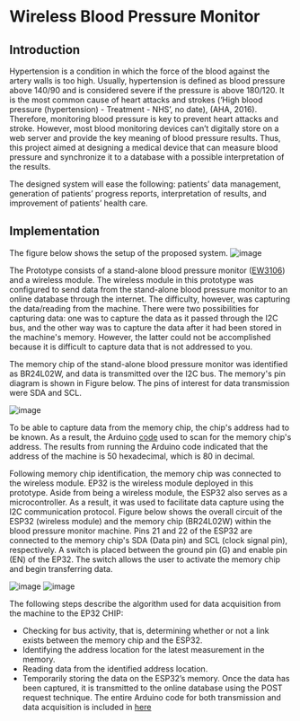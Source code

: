# Wireless Blood Pressure Monitor 
## Introduction 
Hypertension is a condition in which the force of the blood against the artery walls is too high. Usually, hypertension is defined as blood pressure above 140/90 and is considered severe if the pressure is above 180/120. It is the most common cause of heart attacks and strokes (‘High blood pressure (hypertension) - Treatment - NHS’, no date), (AHA, 2016). Therefore, monitoring blood pressure is key to prevent heart attacks and stroke. However, most blood monitoring devices can’t digitally store on a web server and provide the key meaning of blood pressure results. Thus, this project aimed at designing a medical device that can measure blood pressure and synchronize it to a database with a possible interpretation of the results. 

The designed system will ease the following: patients’ data management, generation of patients’ progress reports, interpretation of results, and improvement of patients’ health care.

## Implementation 
The figure below shows the setup of the proposed system. 
![image](https://user-images.githubusercontent.com/64351671/173663263-523745d6-992e-49ee-b7cb-0b88f81be3fd.png)

The Prototype consists of a stand-alone blood pressure monitor ([EW3106](https://www.amazon.co.uk/Panasonic-Diagnostec-EW3106-Pressure-Monitor/dp/B0009OGHRW)) and a wireless module. The wireless module in this prototype was configured to send data from the stand-alone blood pressure monitor to an online database through the internet. The difficulty, however, was capturing the data/reading from the machine. There were two possibilities for capturing data: one was to capture the data as it passed through the I2C bus, and the other way was to capture the data after it had been stored in the machine's memory. However, the latter could not be accomplished because it is difficult to capture data that is not addressed to you.

The memory chip of the stand-alone blood pressure monitor was identified as BR24L02W, and data is transmitted over the I2C bus. The memory's pin diagram is shown in Figure below. The pins of interest for data transmission were SDA and SCL. 

![image](https://user-images.githubusercontent.com/64351671/173666917-a035db80-5666-4957-8a95-a1de0253ad42.png)

To be able to capture data from the memory chip, the chip's address had to be known. As a result, the Arduino [code](https://github.com/Dumisani103/Wireless-Blood-Pressure-Monitor-/blob/25ee90a8af7a48a891122cc88df739e65055ab3a/chip_Identification.ino) used to scan for the memory chip's address. The results from running the Arduino code indicated that the address of the machine is 50 hexadecimal, which is 80 in decimal.

Following memory chip identification, the memory chip was connected to the wireless module. EP32 is the wireless module deployed in this prototype. Aside from being a wireless module, the ESP32 also serves as a microcontroller. As a result, it was used to facilitate data capture using the I2C communication protocol. Figure below shows the overall circuit of the ESP32 (wireless module) and the memory chip (BR24L02W) within the blood pressure monitor machine. Pins 21 and 22 of the ESP32 are connected to the memory chip's SDA (Data pin) and SCL (clock signal pin), respectively. A switch is placed between the ground pin (G) and enable pin (EN) of the EP32. The switch allows the user to activate the memory chip and begin transferring data. 

![image](https://user-images.githubusercontent.com/64351671/173669892-45f0b914-d984-4d90-982e-ae04297d27fc.png)
![image](https://user-images.githubusercontent.com/64351671/173670313-b64592d2-cdb2-4bbe-ae1d-4bde097b9bc2.png)

The following steps describe the algorithm used for data acquisition from the machine to the EP32 CHIP: 
- Checking for bus activity, that is, determining whether or not a link exists between the memory chip and the ESP32.
- Identifying the address location for the latest measurement in the memory.
- Reading data from the identified address location. 
- Temporarily storing the data on the ESP32’s memory. 
Once the data has been captured, it is transmitted to the online database using the POST request technique. The entire Arduino code for both transmission and data acquisition is included in [here]()






